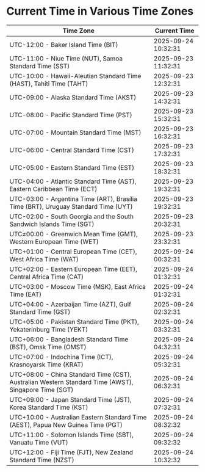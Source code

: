 # Current Time in Various Time Zones

| Time Zone | Current Time |
|-----------|--------------|
| UTC-12:00 - Baker Island Time (BIT) | 2025-09-24 10:32:31 |
| UTC-11:00 - Niue Time (NUT), Samoa Standard Time (SST) | 2025-09-23 11:32:31 |
| UTC-10:00 - Hawaii-Aleutian Standard Time (HAST), Tahiti Time (TAHT) | 2025-09-23 12:32:31 |
| UTC-09:00 - Alaska Standard Time (AKST) | 2025-09-23 14:32:31 |
| UTC-08:00 - Pacific Standard Time (PST) | 2025-09-23 15:32:31 |
| UTC-07:00 - Mountain Standard Time (MST) | 2025-09-23 16:32:31 |
| UTC-06:00 - Central Standard Time (CST) | 2025-09-23 17:32:31 |
| UTC-05:00 - Eastern Standard Time (EST) | 2025-09-23 18:32:31 |
| UTC-04:00 - Atlantic Standard Time (AST), Eastern Caribbean Time (ECT) | 2025-09-23 19:32:31 |
| UTC-03:00 - Argentina Time (ART), Brasília Time (BRT), Uruguay Standard Time (UYT) | 2025-09-23 19:32:31 |
| UTC-02:00 - South Georgia and the South Sandwich Islands Time (SGT) | 2025-09-23 20:32:31 |
| UTC±00:00 - Greenwich Mean Time (GMT), Western European Time (WET) | 2025-09-23 23:32:31 |
| UTC+01:00 - Central European Time (CET), West Africa Time (WAT) | 2025-09-24 00:32:31 |
| UTC+02:00 - Eastern European Time (EET), Central Africa Time (CAT) | 2025-09-24 01:32:31 |
| UTC+03:00 - Moscow Time (MSK), East Africa Time (EAT) | 2025-09-24 01:32:31 |
| UTC+04:00 - Azerbaijan Time (AZT), Gulf Standard Time (GST) | 2025-09-24 02:32:31 |
| UTC+05:00 - Pakistan Standard Time (PKT), Yekaterinburg Time (YEKT) | 2025-09-24 03:32:31 |
| UTC+06:00 - Bangladesh Standard Time (BST), Omsk Time (OMST) | 2025-09-24 04:32:31 |
| UTC+07:00 - Indochina Time (ICT), Krasnoyarsk Time (KRAT) | 2025-09-24 05:32:31 |
| UTC+08:00 - China Standard Time (CST), Australian Western Standard Time (AWST), Singapore Time (SGT) | 2025-09-24 06:32:31 |
| UTC+09:00 - Japan Standard Time (JST), Korea Standard Time (KST) | 2025-09-24 07:32:31 |
| UTC+10:00 - Australian Eastern Standard Time (AEST), Papua New Guinea Time (PGT) | 2025-09-24 08:32:32 |
| UTC+11:00 - Solomon Islands Time (SBT), Vanuatu Time (VUT) | 2025-09-24 09:32:32 |
| UTC+12:00 - Fiji Time (FJT), New Zealand Standard Time (NZST) | 2025-09-24 10:32:32 |
